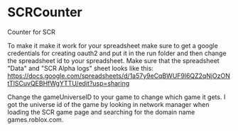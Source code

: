 # SCRCounter
Counter for SCR

To make it make it work for your spreadsheet make sure to get a google credentials for creating oauth2 and put it in the run folder and then change the spreadsheet id to your spreadsheet.
Make sure that the spreadsheet "Data" and "SCR Alpha logs" sheet looks like this: https://docs.google.com/spreadsheets/d/1a57y9eCqBWUF9l6QZ2qNjOzONtTlSCuvQEBHfWgYTTU/edit?usp=sharing

Change the gameUniverseID to your game to change which game it gets.
I got the universe id of the game by looking in network manager when loading the SCR game page and searching for the domain name games.roblox.com.
